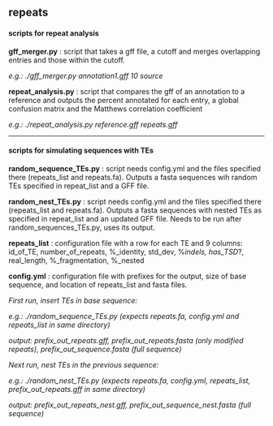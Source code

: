 ## repeats
#### scripts for repeat analysis

**gff_merger.py** : script that takes a gff file, a cutoff and merges overlapping entries and those within the cutoff.

*e.g.: ./gff_merger.py annotation1.gff 10 source*


**repeat_analysis.py** : script that compares the gff of an annotation to a reference and outputs the percent annotated for each entry, a global confusion matrix and the Matthews correlation coefficient

*e.g.: ./repeat_analysis.py reference.gff repeats.gff*

---

#### scripts for simulating sequences with TEs
**random_sequence_TEs.py** : script needs config.yml and the files specified there (repeats_list and repeats.fa). Outputs a fasta sequences wih random TEs specified in repeat_list and a GFF file.

**random_nest_TEs.py** : script needs config.yml and the files specified there (repeats_list and repeats.fa). Outputs a fasta sequences with nested TEs as specified in repeat_list and an updated GFF file. Needs to be run after random_sequences_TEs.py, uses its output.

**repeats_list** : configuration file with a row for each TE and 9 columns: id_of_TE, number_of_repeats, %_identity, std_dev, %_indels, has_TSD_?, real_length, %_fragmentation, %_nested 

**config.yml** : configuration file with prefixes for the output, size of base sequence, and location of repeats_list and fasta files.

*First run, insert TEs in base sequence:*

*e.g.: ./random_sequence_TEs.py (expects repeats.fa, config.yml and repeats_list in same directory)*

*output: prefix_out_repeats.gff, prefix_out_repeats.fasta (only modified repeats), prefix_out_sequence.fasta (full sequence)*

*Next run, nest TEs in the previous sequence:*

*e.g.: ./random_nest_TEs.py (expects repeats.fa, config.yml, repeats_list, prefix_out_repeats.gff in same directory)*

*output: prefix_out_repeats_nest.gff, prefix_out_sequence_nest.fasta (full sequence)*
